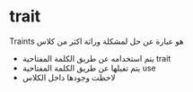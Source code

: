 # trait
Traints هو عبارة عن حل لمشكلة وراثة اكثر من كلاس 
* يتم استخدامه عن طريق الكلمة المفتاحية trait 
* يتم تفيلها عن طريق الكلمة المفتاحية use 
* لاحظت وجودها داخل الكلاس 
